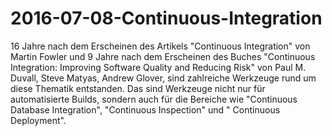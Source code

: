 # 2016-07-08-Continuous-Integration

16 Jahre nach dem Erscheinen des Artikels "Continuous Integration"
von Martin Fowler und 9 Jahre nach dem Erscheinen des Buches "Continuous 
Integration: Improving Software Quality and Reducing Risk" 
von Paul M. Duvall, Steve Matyas, Andrew Glover, sind zahlreiche
Werkzeuge rund um diese Thematik entstanden. Das sind Werkzeuge
nicht nur für automatisierte Builds, sondern auch für die Bereiche wie 
"Continuous Database Integration", "Continuous Inspection" und " Continuous Deployment".
